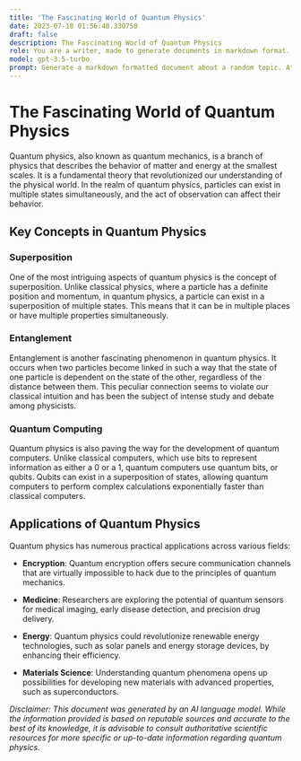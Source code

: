 ```yaml
---
title: 'The Fascinating World of Quantum Physics'
date: 2023-07-18 01:56:48.330750
draft: false
description: The Fascinating World of Quantum Physics
role: You are a writer, made to generate documents in markdown format. It is very important that all of the documents you generate are in valid markdown format.
model: gpt-3.5-turbo
prompt: Generate a markdown formatted document about a random topic. At the bottom, include a disclaimer explaining that the document was generated by you. The first line of the document should be the title. Make sure that the entire document is in proper markdown format, using a mix of various tags to make the document visually appealing.
---
```


# The Fascinating World of Quantum Physics

Quantum physics, also known as quantum mechanics, is a branch of physics that describes the behavior of matter and energy at the smallest scales. It is a fundamental theory that revolutionized our understanding of the physical world. In the realm of quantum physics, particles can exist in multiple states simultaneously, and the act of observation can affect their behavior.

## Key Concepts in Quantum Physics

### Superposition

One of the most intriguing aspects of quantum physics is the concept of superposition. Unlike classical physics, where a particle has a definite position and momentum, in quantum physics, a particle can exist in a superposition of multiple states. This means that it can be in multiple places or have multiple properties simultaneously.

### Entanglement

Entanglement is another fascinating phenomenon in quantum physics. It occurs when two particles become linked in such a way that the state of one particle is dependent on the state of the other, regardless of the distance between them. This peculiar connection seems to violate our classical intuition and has been the subject of intense study and debate among physicists.

### Quantum Computing

Quantum physics is also paving the way for the development of quantum computers. Unlike classical computers, which use bits to represent information as either a 0 or a 1, quantum computers use quantum bits, or qubits. Qubits can exist in a superposition of states, allowing quantum computers to perform complex calculations exponentially faster than classical computers.

## Applications of Quantum Physics

Quantum physics has numerous practical applications across various fields:

- **Encryption**: Quantum encryption offers secure communication channels that are virtually impossible to hack due to the principles of quantum mechanics.

- **Medicine**: Researchers are exploring the potential of quantum sensors for medical imaging, early disease detection, and precision drug delivery.

- **Energy**: Quantum physics could revolutionize renewable energy technologies, such as solar panels and energy storage devices, by enhancing their efficiency.

- **Materials Science**: Understanding quantum phenomena opens up possibilities for developing new materials with advanced properties, such as superconductors.

_Disclaimer: This document was generated by an AI language model. While the information provided is based on reputable sources and accurate to the best of its knowledge, it is advisable to consult authoritative scientific resources for more specific or up-to-date information regarding quantum physics._

